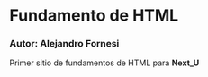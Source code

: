 # Fundamento de HTML

<h3>Autor: Alejandro Fornesi</h3>
<p>Primer sitio de fundamentos de HTML para <b>Next_U</b></p>
